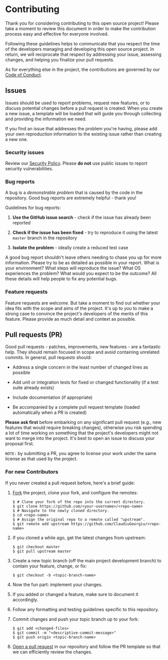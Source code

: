 # Contributing

Thank you for considering contributing to this open source project! Please take a moment
to review this document in order to make the contribution process easy and effective for
everyone involved.

Following these guidelines helps to communicate that you respect the time of the
developers managing and developing this open source project. In return, we will
reciprocate that respect by addressing your issue, assessing changes, and helping you
finalize your pull requests.

As for everything else in the project, the contributions are governed by our
[Code of Conduct](https://github.com/ClaudiuGeorgiu/Obfuscapk/blob/master/docs/CODE_OF_CONDUCT.md).



## Issues

Issues should be used to report problems, request new features, or to discuss potential
changes before a pull request is created. When you create a new issue, a template will
be loaded that will guide you through collecting and providing the information we need.

If you find an issue that addresses the problem you're having, please add your own
reproduction information to the existing issue rather than creating a new one.

### Security issues

Review our
[Security Policy](https://github.com/ClaudiuGeorgiu/Obfuscapk/blob/master/docs/SECURITY.md).
Please **do not** use public issues to report security vulnerabilities.

### Bug reports

A bug is a *demonstrable problem* that is caused by the code in the repository. Good bug
reports are extremely helpful - thank you!

Guidelines for bug reports:

1. **Use the GitHub issue search** - check if the issue has already been reported

2. **Check if the issue has been fixed** - try to reproduce it using the latest `master`
branch in the repository

3. **Isolate the problem** - ideally create a reduced test case

A good bug report shouldn't leave others needing to chase you up for more information.
Please try to be as detailed as possible in your report. What is your environment? What
steps will reproduce the issue? What OS experiences the problem? What would you expect
to be the outcome? All these details will help people to fix any potential bugs.

### Feature requests

Feature requests are welcome. But take a moment to find out whether your idea fits with
the scope and aims of the project. It's up to *you* to make a strong case to convince
the project's developers of the merits of this feature. Please provide as much detail
and context as possible.



## Pull requests (PR)

Good pull requests - patches, improvements, new features - are a fantastic help. They
should remain focused in scope and avoid containing unrelated commits. In general, pull
requests should:

* Address a single concern in the least number of changed lines as possible

* Add unit or integration tests for fixed or changed functionality (if a test suite
already exists)

* Include documentation (if appropriate)

* Be accompanied by a complete pull request template (loaded automatically when a PR is
created)

**Please ask first** before embarking on any significant pull request (e.g., new
features that would require breaking changes), otherwise you risk spending a lot of time
working on something that the project's developers might not want to merge into the
project. It's best to open an issue to discuss your proposal first.

`NOTE:` by submitting a PR, you agree to license your work under the same license as
that used by the project.

### For new Contributors

If you never created a pull request before, here's a brief guide:

1. [Fork](http://help.github.com/fork-a-repo/) the project, clone your fork, and
configure the remotes:
    ```Shell
    $ # Clone your fork of the repo into the current directory.
    $ git clone https://github.com/<your-username>/<repo-name>
    $ # Navigate to the newly cloned directory.
    $ cd <repo-name>
    $ # Assign the original repo to a remote called "upstream".
    $ git remote add upstream https://github.com/ClaudiuGeorgiu/<repo-name>
    ```

2. If you cloned a while ago, get the latest changes from upstream:
    ```Shell
    $ git checkout master
    $ git pull upstream master
    ```

3. Create a new topic branch (off the main project development branch) to contain your
feature, change, or fix:
    ```Shell
    $ git checkout -b <topic-branch-name>
    ```

4. Now the fun part: implement your changes.

5. If you added or changed a feature, make sure to document it accordingly.

6. Follow any formatting and testing guidelines specific to this repository.

7. Commit changes and push your topic branch up to your fork:
    ```Shell
    $ git add <changed-files>
    $ git commit -m "<descriptive-commit-message>"
    $ git push origin <topic-branch-name>
    ```

8. [Open a pull request](https://help.github.com/articles/using-pull-requests/) in our
repository and follow the PR template so that we can efficiently review the changes.
